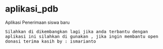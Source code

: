 # aplikasi_pdb
Aplikasi Penerimaan siswa baru


<tt> Silahkan di dikembangkan lagi jika anda terbantu dengan aplikasi ini silahkan di gunakan , jika   ingin membantu open donasi terima kasih by : ismarianto </tt>
